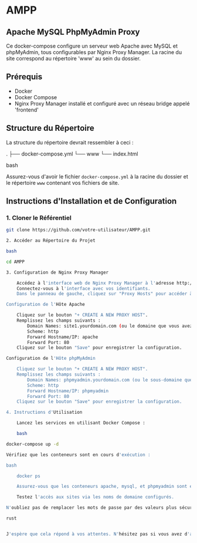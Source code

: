 # AMPP

## Apache MySQL PhpMyAdmin Proxy

Ce docker-compose configure un serveur web Apache avec MySQL et phpMyAdmin, tous configurables par Nginx Proxy Manager. La racine du site correspond au répertoire 'www' au sein du dossier.

## Prérequis
- Docker
- Docker Compose
- Nginx Proxy Manager installé et configuré avec un réseau bridge appelé 'frontend'

## Structure du Répertoire

La structure du répertoire devrait ressembler à ceci :

.
├── docker-compose.yml
└── www
└── index.html

bash


Assurez-vous d'avoir le fichier `docker-compose.yml` à la racine du dossier et le répertoire `www` contenant vos fichiers de site.

## Instructions d'Installation et de Configuration

### 1. Cloner le Référentiel

```bash
git clone https://github.com/votre-utilisateur/AMPP.git

2. Accéder au Répertoire du Projet

bash

cd AMPP

3. Configuration de Nginx Proxy Manager

    Accédez à l'interface web de Nginx Proxy Manager à l'adresse http://<adresse_IP_de_votre_serveur>:<port_Nginx_Proxy_Manager>.
    Connectez-vous à l'interface avec vos identifiants.
    Dans le panneau de gauche, cliquez sur "Proxy Hosts" pour accéder à la configuration des hôtes proxy.

Configuration de l'Hôte Apache

    Cliquez sur le bouton "+ CREATE A NEW PROXY HOST".
    Remplissez les champs suivants :
        Domain Names: site1.yourdomain.com (ou le domaine que vous avez choisi)
        Scheme: http
        Forward Hostname/IP: apache
        Forward Port: 80
    Cliquez sur le bouton "Save" pour enregistrer la configuration.

Configuration de l'Hôte phpMyAdmin

    Cliquez sur le bouton "+ CREATE A NEW PROXY HOST".
    Remplissez les champs suivants :
        Domain Names: phpmyadmin.yourdomain.com (ou le sous-domaine que vous avez choisi)
        Scheme: http
        Forward Hostname/IP: phpmyadmin
        Forward Port: 80
    Cliquez sur le bouton "Save" pour enregistrer la configuration.

4. Instructions d'Utilisation

    Lancez les services en utilisant Docker Compose :

    bash

docker-compose up -d

Vérifiez que les conteneurs sont en cours d'exécution :

bash

    docker ps

    Assurez-vous que les conteneurs apache, mysql, et phpmyadmin sont en cours d'exécution.

    Testez l'accès aux sites via les noms de domaine configurés.

N'oubliez pas de remplacer les mots de passe par des valeurs plus sécurisées dans un environnement de production.

rust


J'espère que cela répond à vos attentes. N'hésitez pas si vous avez d'autres ajustements ou questions.

